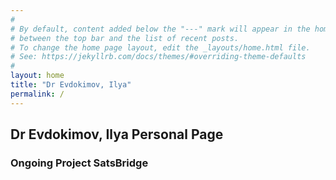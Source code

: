 ```yaml
---
#
# By default, content added below the "---" mark will appear in the home page
# between the top bar and the list of recent posts.
# To change the home page layout, edit the _layouts/home.html file.
# See: https://jekyllrb.com/docs/themes/#overriding-theme-defaults
#
layout: home
title: "Dr Evdokimov, Ilya"
permalink: /
---
```


## Dr Evdokimov, Ilya Personal Page

### Ongoing Project SatsBridge

